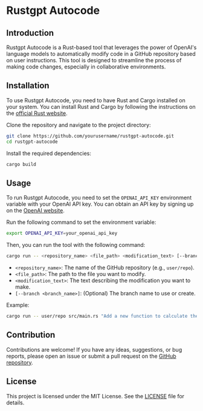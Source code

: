 # Rustgpt Autocode

## Introduction

Rustgpt Autocode is a Rust-based tool that leverages the power of OpenAI's language models to automatically modify code in a GitHub repository based on user instructions. This tool is designed to streamline the process of making code changes, especially in collaborative environments.

## Installation

To use Rustgpt Autocode, you need to have Rust and Cargo installed on your system. You can install Rust and Cargo by following the instructions on the [official Rust website](https://www.rust-lang.org/learn/get-started).

Clone the repository and navigate to the project directory:

```sh
git clone https://github.com/yourusername/rustgpt-autocode.git
cd rustgpt-autocode
```

Install the required dependencies:

```sh
cargo build
```

## Usage

To run Rustgpt Autocode, you need to set the `OPENAI_API_KEY` environment variable with your OpenAI API key. You can obtain an API key by signing up on the [OpenAI website](https://beta.openai.com/signup/).

Run the following command to set the environment variable:

```sh
export OPENAI_API_KEY=your_openai_api_key
```

Then, you can run the tool with the following command:

```sh
cargo run -- <repository_name> <file_path> <modification_text> [--branch <branch_name>]
```

- `<repository_name>`: The name of the GitHub repository (e.g., `user/repo`).
- `<file_path>`: The path to the file you want to modify.
- `<modification_text>`: The text describing the modification you want to make.
- `[--branch <branch_name>]`: (Optional) The branch name to use or create.

Example:

```sh
cargo run -- user/repo src/main.rs "Add a new function to calculate the factorial of a number" --branch feature/factorial
```

## Contribution

Contributions are welcome! If you have any ideas, suggestions, or bug reports, please open an issue or submit a pull request on the [GitHub repository](https://github.com/JesusGautamah/rustgpt-autocode).

## License

This project is licensed under the MIT License. See the [LICENSE](LICENSE) file for details.
